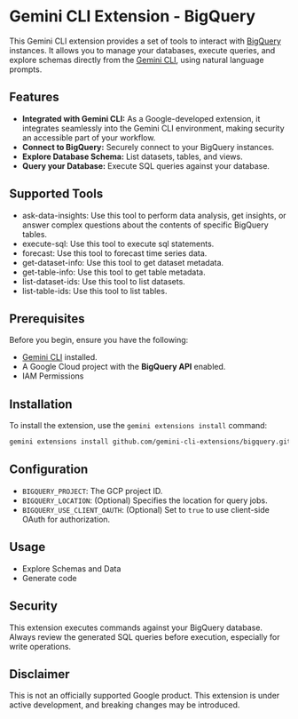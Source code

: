 # Gemini CLI Extension - BigQuery

This Gemini CLI extension provides a set of tools to interact with [BigQuery](https://cloud.google.com/bigquery/docs) instances. It allows you to manage your databases, execute queries, and explore schemas directly from the [Gemini CLI](https://google-gemini.github.io/gemini-cli/), using natural language prompts.

## Features

* **Integrated with Gemini CLI:** As a Google-developed extension, it integrates seamlessly into the Gemini CLI environment, making security an accessible part of your workflow.
* **Connect to BigQuery:** Securely connect to your BigQuery instances.
* **Explore Database Schema:** List datasets, tables, and views.
* **Query your Database:** Execute SQL queries against your database.

## Supported Tools

* ask-data-insights: Use this tool to perform data analysis, get insights, or answer complex questions about the contents of specific BigQuery tables.
* execute-sql: Use this tool to execute sql statements.
* forecast: Use this tool to forecast time series data.
* get-dataset-info: Use this tool to get dataset metadata.
* get-table-info: Use this tool to get table metadata.
* list-dataset-ids: Use this tool to list datasets.
* list-table-ids: Use this tool to list tables.

## Prerequisites

Before you begin, ensure you have the following:

* [Gemini CLI](https://github.com/google-gemini/gemini-cli) installed.
* A Google Cloud project with the **BigQuery API** enabled.
* IAM Permissions

## Installation

To install the extension, use the `gemini extensions install` command:

```bash
gemini extensions install github.com/gemini-cli-extensions/bigquery.git
```

## Configuration

* `BIGQUERY_PROJECT`: The GCP project ID.
* `BIGQUERY_LOCATION`: (Optional) Specifies the location for query jobs.
* `BIGQUERY_USE_CLIENT_OAUTH`: (Optional) Set to `true` to use client-side OAuth for authorization.

## Usage

* Explore Schemas and Data
* Generate code

## Security

This extension executes commands against your BigQuery database. Always review the generated SQL queries before execution, especially for write operations.

## Disclaimer

This is not an officially supported Google product. This extension is under active development, and breaking changes may be introduced.
